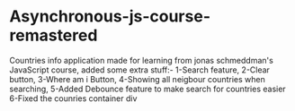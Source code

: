# Asynchronous-js-course-remastered

Countries info application made for learning from jonas schmeddman's JavaScript course, added some extra stuff:- 1-Search feature, 2-Clear button, 3-Where am i Button, 4-Showing all neigbour countries when searching, 5-Added Debounce feature to make search for countries easier 6-Fixed the counries container div
